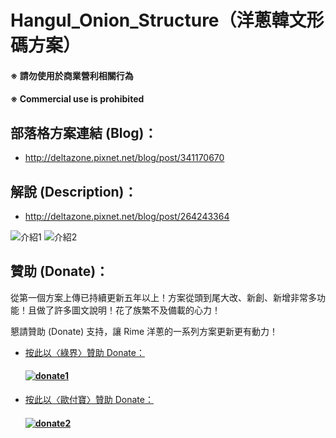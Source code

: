 # Hangul_Onion_Structure（洋蔥韓文形碼方案）

#### ※ 請勿使用於商業營利相關行為
#### ※ Commercial use is prohibited

## 部落格方案連結 (Blog)：
- http://deltazone.pixnet.net/blog/post/341170670

## 解說 (Description)：
- http://deltazone.pixnet.net/blog/post/264243364

![介紹1](https://github.com/oniondelta/Hangul_Rime_Files/blob/master/Hangul_Onion_Shape/hangul2020_en-1.jpg)
![介紹2](https://github.com/oniondelta/Hangul_Rime_Files/blob/master/Hangul_Onion_Shape/hangul2020_en-2.jpg)

## 贊助 (Donate)：

從第一個方案上傳已持續更新五年以上！方案從頭到尾大改、新創、新增非常多功能！且做了許多圖文說明！花了族繁不及備載的心力！

懇請贊助 (Donate) 支持，讓 Rime 洋蔥的一系列方案更新更有動力！

- [按此以〈綠界〉贊助 Donate：](https://p.ecpay.com.tw/D555162)

  #### [![donate1](https://payment.ecpay.com.tw/Upload/QRCode/202010/QRCode_170c287e-2db8-4b50-b87f-8d36500a3958.png)](https://p.ecpay.com.tw/D555162)

- [按此以〈歐付寶〉贊助 Donate：](https://qr.opay.tw/q1ql7)

  #### [![donate2](https://payment.opay.tw/Upload/Broadcaster/2294343/QRcode/QRCode_7AC0FA1CAD39F0B66CFD5513A2173D1A.png)](https://qr.opay.tw/q1ql7)


